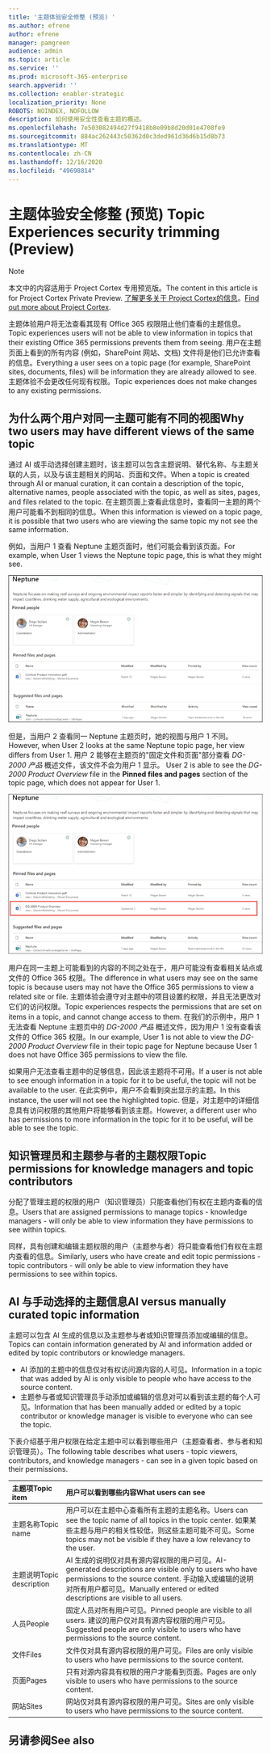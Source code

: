 ```yaml
---
title: '主题体验安全修整 (预览) '
ms.author: efrene
author: efrene
manager: pamgreen
audience: admin
ms.topic: article
ms.service: ''
ms.prod: microsoft-365-enterprise
search.appverid: ''
ms.collection: enabler-strategic
localization_priority: None
ROBOTS: NOINDEX, NOFOLLOW
description: 如何使用安全性查看主题的概述。
ms.openlocfilehash: 7e503082494d27f9418b8e09b8d20d01e4708fe9
ms.sourcegitcommit: 884ac262443c50362d0c3ded961d36d6b15d8b73
ms.translationtype: MT
ms.contentlocale: zh-CN
ms.lasthandoff: 12/16/2020
ms.locfileid: "49698814"
---
```

# <a name="topic-experiences-security-trimming-preview"></a><span data-ttu-id="4d423-103">主题体验安全修整 (预览) </span><span class="sxs-lookup"><span data-stu-id="4d423-103">Topic Experiences security trimming (Preview)</span></span>

> [!Note] 
> <span data-ttu-id="4d423-104">本文中的内容适用于 Project Cortex 专用预览版。</span><span class="sxs-lookup"><span data-stu-id="4d423-104">The content in this article is for Project Cortex Private Preview.</span></span> <span data-ttu-id="4d423-105">[了解更多关于 Project Cortex的信息](https://aka.ms/projectcortex)。</span><span class="sxs-lookup"><span data-stu-id="4d423-105">[Find out more about Project Cortex](https://aka.ms/projectcortex).</span></span>

<span data-ttu-id="4d423-106">主题体验用户将无法查看其现有 Office 365 权限阻止他们查看的主题信息。</span><span class="sxs-lookup"><span data-stu-id="4d423-106">Topic experiences users will not be able to view information in topics that their existing Office 365 permissions prevents them from seeing.</span></span> <span data-ttu-id="4d423-107">用户在主题页面上看到的所有内容 (例如，SharePoint 网站、文档) 文件将是他们已允许查看的信息。</span><span class="sxs-lookup"><span data-stu-id="4d423-107">Everything a user sees on a topic page (for example, SharePoint sites, documents, files) will be information they are already allowed to see.</span></span> <span data-ttu-id="4d423-108">主题体验不会更改任何现有权限。</span><span class="sxs-lookup"><span data-stu-id="4d423-108">Topic experiences does not make changes to any existing permissions.</span></span>

## <a name="why-two-users-may-have-different-views-of-the-same-topic"></a><span data-ttu-id="4d423-109">为什么两个用户对同一主题可能有不同的视图</span><span class="sxs-lookup"><span data-stu-id="4d423-109">Why two users may have different views of the same topic</span></span>

<span data-ttu-id="4d423-110">通过 AI 或手动选择创建主题时，该主题可以包含主题说明、替代名称、与主题关联的人员，以及与该主题相关的网站、页面和文件。</span><span class="sxs-lookup"><span data-stu-id="4d423-110">When a topic is created through AI or manual curation, it can contain a description of the topic, alternative names, people associated with the topic, as well as sites, pages, and files related to the topic.</span></span> <span data-ttu-id="4d423-111">在主题页面上查看此信息时，查看同一主题的两个用户可能看不到相同的信息。</span><span class="sxs-lookup"><span data-stu-id="4d423-111">When this information is viewed on a topic page, it is possible that two users who are viewing the same topic my not see the same information.</span></span>
  
<span data-ttu-id="4d423-112">例如，当用户 1 查看 Neptune 主题页面时，他们可能会看到该页面。</span><span class="sxs-lookup"><span data-stu-id="4d423-112">For example, when User 1 views the Neptune topic page, this is what they might see.</span></span>

![用户 1 的 Neptune 主题](../media/knowledge-management/user2-topic-view.png) </br> 

<span data-ttu-id="4d423-114">但是，当用户 2 查看同一 Neptune 主题页时，她的视图与用户 1 不同。</span><span class="sxs-lookup"><span data-stu-id="4d423-114">However, when User 2 looks at the same Neptune topic page, her view differs from User 1.</span></span>  <span data-ttu-id="4d423-115">用户 2 能够在主题页的"固定文件和页面"部分查看 *DG-2000 产品* 概述文件，该文件不会为用户 1 显示。 </span><span class="sxs-lookup"><span data-stu-id="4d423-115">User 2 is able to see the *DG-2000 Product Overview* file in the **Pinned files and pages** section of the topic page, which does not appear for User 1.</span></span> 

![用户 2 的 Neptune 主题](../media/knowledge-management/user1-topic-view.png) </br> 

<span data-ttu-id="4d423-117">用户在同一主题上可能看到的内容的不同之处在于，用户可能没有查看相关站点或文件的 Office 365 权限。</span><span class="sxs-lookup"><span data-stu-id="4d423-117">The difference in what users may see on the same topic is because users may not have the Office 365 permissions to view a related site or file.</span></span>  <span data-ttu-id="4d423-118">主题体验会遵守对主题中的项目设置的权限，并且无法更改对它们的访问权限。</span><span class="sxs-lookup"><span data-stu-id="4d423-118">Topic experiences respects the permissions that are set on items in a topic, and cannot change access to them.</span></span> <span data-ttu-id="4d423-119">在我们的示例中，用户 1 无法查看 Neptune 主题页中的 *DG-2000 产品* 概述文件，因为用户 1 没有查看该文件的 Office 365 权限。</span><span class="sxs-lookup"><span data-stu-id="4d423-119">In our example, User 1 is not able to view the *DG-2000 Product Overview* file in their topic page for Neptune because User 1 does not have Office 365 permissions to view the file.</span></span>

<span data-ttu-id="4d423-120">如果用户无法查看主题中的足够信息，因此该主题将不可用。</span><span class="sxs-lookup"><span data-stu-id="4d423-120">If a user is not able to see enough information in a topic for it to be useful, the topic will not be available to the user.</span></span> <span data-ttu-id="4d423-121">在此实例中，用户不会看到突出显示的主题。</span><span class="sxs-lookup"><span data-stu-id="4d423-121">In this instance, the user will not see the highlighted topic.</span></span> <span data-ttu-id="4d423-122">但是，对主题中的详细信息具有访问权限的其他用户将能够看到该主题。</span><span class="sxs-lookup"><span data-stu-id="4d423-122">However, a different user who has permissions to more information in the topic for it to be useful, will be able to see the topic.</span></span>


## <a name="topic-permissions-for-knowledge-managers-and-topic-contributors"></a><span data-ttu-id="4d423-123">知识管理员和主题参与者的主题权限</span><span class="sxs-lookup"><span data-stu-id="4d423-123">Topic permissions for knowledge managers and topic contributors</span></span>

<span data-ttu-id="4d423-124">分配了管理主题的权限的用户（知识管理员）只能查看他们有权在主题内查看的信息。</span><span class="sxs-lookup"><span data-stu-id="4d423-124">Users that are assigned permissions to manage topics - knowledge managers - will only be able to view information they have permissions to see within topics.</span></span>

<span data-ttu-id="4d423-125">同样，具有创建和编辑主题权限的用户（主题参与者）将只能查看他们有权在主题内查看的信息。</span><span class="sxs-lookup"><span data-stu-id="4d423-125">Similarly, users who have create and edit topic permissions - topic contributors - will only be able to view information they have permissions to see within topics.</span></span> 


## <a name="ai-versus-manually-curated-topic-information"></a><span data-ttu-id="4d423-126">AI 与手动选择的主题信息</span><span class="sxs-lookup"><span data-stu-id="4d423-126">AI versus manually curated topic information</span></span>

<span data-ttu-id="4d423-127">主题可以包含 AI 生成的信息以及主题参与者或知识管理员添加或编辑的信息。</span><span class="sxs-lookup"><span data-stu-id="4d423-127">Topics can contain information generated by AI and information added or edited by topic contributors or knowledge managers.</span></span>

 - <span data-ttu-id="4d423-128">AI 添加的主题中的信息仅对有权访问源内容的人可见。</span><span class="sxs-lookup"><span data-stu-id="4d423-128">Information in a topic that was added by AI is only visible to people who have access to the source content.</span></span>
 - <span data-ttu-id="4d423-129">主题参与者或知识管理员手动添加或编辑的信息对可以看到该主题的每个人可见。</span><span class="sxs-lookup"><span data-stu-id="4d423-129">Information that has been manually added or edited by a topic contributor or knowledge manager is visible to everyone who can see the topic.</span></span>

<span data-ttu-id="4d423-130">下表介绍基于用户权限在给定主题中可以看到哪些用户（主题查看者、参与者和知识管理员）。</span><span class="sxs-lookup"><span data-stu-id="4d423-130">The following table describes what users - topic viewers, contributors, and knowledge managers - can see in a given topic based on their permissions.</span></span>

|<span data-ttu-id="4d423-131">主题项</span><span class="sxs-lookup"><span data-stu-id="4d423-131">Topic item</span></span>|<span data-ttu-id="4d423-132">用户可以看到哪些内容</span><span class="sxs-lookup"><span data-stu-id="4d423-132">What users can see</span></span>|
|:---------|:------------------|
|<span data-ttu-id="4d423-133">主题名称</span><span class="sxs-lookup"><span data-stu-id="4d423-133">Topic name</span></span>|<span data-ttu-id="4d423-134">用户可以在主题中心查看所有主题的主题名称。</span><span class="sxs-lookup"><span data-stu-id="4d423-134">Users can see the topic name of all topics in the topic center.</span></span> <span data-ttu-id="4d423-135">如果某些主题与用户的相关性较低，则这些主题可能不可见。</span><span class="sxs-lookup"><span data-stu-id="4d423-135">Some topics may not be visible if they have a low relevancy to the user.</span></span>|
|<span data-ttu-id="4d423-136">主题说明</span><span class="sxs-lookup"><span data-stu-id="4d423-136">Topic description</span></span>|<span data-ttu-id="4d423-137">AI 生成的说明仅对具有源内容权限的用户可见。</span><span class="sxs-lookup"><span data-stu-id="4d423-137">AI-generated descriptions are visible only to users who have permissions to the source content.</span></span> <span data-ttu-id="4d423-138">手动输入或编辑的说明对所有用户都可见。</span><span class="sxs-lookup"><span data-stu-id="4d423-138">Manually entered or edited descriptions are visible to all users.</span></span>|
|<span data-ttu-id="4d423-139">人员</span><span class="sxs-lookup"><span data-stu-id="4d423-139">People</span></span>|<span data-ttu-id="4d423-140">固定人员对所有用户可见。</span><span class="sxs-lookup"><span data-stu-id="4d423-140">Pinned people are visible to all users.</span></span> <span data-ttu-id="4d423-141">建议的用户仅对具有源内容权限的用户可见。</span><span class="sxs-lookup"><span data-stu-id="4d423-141">Suggested people are only visible to users who have permissions to the source content.</span></span>|
|<span data-ttu-id="4d423-142">文件</span><span class="sxs-lookup"><span data-stu-id="4d423-142">Files</span></span>|<span data-ttu-id="4d423-143">文件仅对具有源内容权限的用户可见。</span><span class="sxs-lookup"><span data-stu-id="4d423-143">Files are only visible to users who have permissions to the source content.</span></span>|
|<span data-ttu-id="4d423-144">页面</span><span class="sxs-lookup"><span data-stu-id="4d423-144">Pages</span></span>|<span data-ttu-id="4d423-145">只有对源内容具有权限的用户才能看到页面。</span><span class="sxs-lookup"><span data-stu-id="4d423-145">Pages are only visible to users who have permissions to the source content.</span></span>|
|<span data-ttu-id="4d423-146">网站</span><span class="sxs-lookup"><span data-stu-id="4d423-146">Sites</span></span>|<span data-ttu-id="4d423-147">网站仅对具有源内容权限的用户可见。</span><span class="sxs-lookup"><span data-stu-id="4d423-147">Sites are only visible to users who have permissions to the source content.</span></span>|




## <a name="see-also"></a><span data-ttu-id="4d423-148">另请参阅</span><span class="sxs-lookup"><span data-stu-id="4d423-148">See also</span></span>

